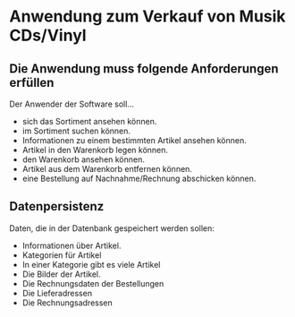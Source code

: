 # Anwendung zum Verkauf von Musik CDs/Vinyl

## Die Anwendung muss folgende Anforderungen erfüllen

Der Anwender der Software soll…

- sich das Sortiment ansehen können.
- im Sortiment suchen können.
- Informationen zu einem bestimmten Artikel ansehen können.
- Artikel in den Warenkorb legen können.
- den Warenkorb ansehen können.
- Artikel aus dem Warenkorb entfernen können.
- eine Bestellung auf Nachnahme/Rechnung abschicken können.

## Datenpersistenz

Daten, die in der Datenbank gespeichert werden sollen: 

- Informationen über Artikel.
- Kategorien für Artikel
- In einer Kategorie gibt es viele Artikel
- Die Bilder der Artikel.
- Die Rechnungsdaten der Bestellungen
- Die Lieferadressen
- Die Rechnungsadressen